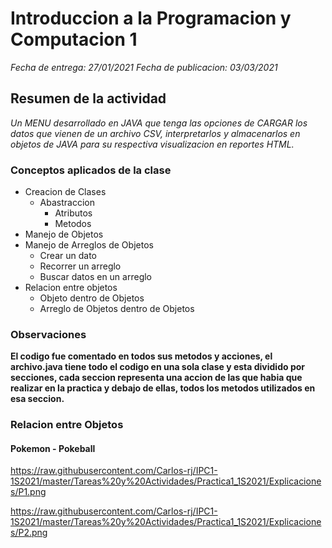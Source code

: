 # Introduccion a la Programacion y Computacion 1

_Fecha de entrega: 27/01/2021_
_Fecha de publicacion: 03/03/2021_

## Resumen de la actividad

_Un MENU desarrollado en JAVA que tenga las opciones de CARGAR los datos que vienen de un archivo CSV, interpretarlos y almacenarlos en objetos de JAVA para su respectiva visualizacion en reportes HTML._

### Conceptos aplicados de la clase
- Creacion de Clases
	- Abastraccion
		- Atributos
		- Metodos
- Manejo de Objetos
- Manejo de Arreglos de Objetos
	- Crear un dato
	- Recorrer un arreglo
	- Buscar datos en un arreglo
- Relacion entre objetos
	- Objeto dentro de Objetos
	- Arreglo de Objetos dentro de Objetos

### Observaciones
**El codigo fue comentado en todos sus metodos y acciones, el archivo.java tiene todo el codigo en una sola clase y esta dividido por secciones, cada seccion representa una accion de las que habia que realizar en la practica y debajo de ellas, todos los metodos utilizados en esa seccion.**

### Relacion entre Objetos

#### Pokemon - Pokeball

https://raw.githubusercontent.com/Carlos-rj/IPC1-1S2021/master/Tareas%20y%20Actividades/Practica1_1S2021/Explicaciones/P1.png

https://raw.githubusercontent.com/Carlos-rj/IPC1-1S2021/master/Tareas%20y%20Actividades/Practica1_1S2021/Explicaciones/P2.png

